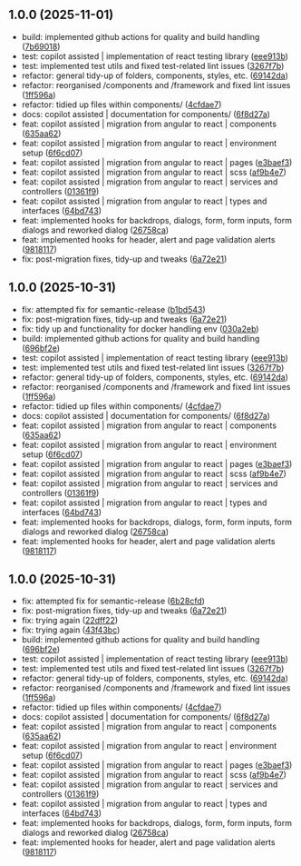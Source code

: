 ## 1.0.0 (2025-11-01)

* build: implemented github actions for quality and build handling ([7b69018](https://github.com/Ombudsdan/banjo-hootson-react/commit/7b69018))
* test: copilot assisted | implementation of react testing library ([eee913b](https://github.com/Ombudsdan/banjo-hootson-react/commit/eee913b))
* test: implemented test utils and fixed test-related lint issues ([3267f7b](https://github.com/Ombudsdan/banjo-hootson-react/commit/3267f7b))
* refactor: general tidy-up of folders, components, styles, etc. ([69142da](https://github.com/Ombudsdan/banjo-hootson-react/commit/69142da))
* refactor: reorganised /components and /framework and fixed lint issues ([1ff596a](https://github.com/Ombudsdan/banjo-hootson-react/commit/1ff596a))
* refactor: tidied up files within components/ ([4cfdae7](https://github.com/Ombudsdan/banjo-hootson-react/commit/4cfdae7))
* docs: copilot assisted | documentation for components/ ([6f8d27a](https://github.com/Ombudsdan/banjo-hootson-react/commit/6f8d27a))
* feat: copilot assisted | migration from angular to react | components ([635aa62](https://github.com/Ombudsdan/banjo-hootson-react/commit/635aa62))
* feat: copilot assisted | migration from angular to react | environment setup ([6f6cd07](https://github.com/Ombudsdan/banjo-hootson-react/commit/6f6cd07))
* feat: copilot assisted | migration from angular to react | pages ([e3baef3](https://github.com/Ombudsdan/banjo-hootson-react/commit/e3baef3))
* feat: copilot assisted | migration from angular to react | scss ([af9b4e7](https://github.com/Ombudsdan/banjo-hootson-react/commit/af9b4e7))
* feat: copilot assisted | migration from angular to react | services and controllers ([01361f9](https://github.com/Ombudsdan/banjo-hootson-react/commit/01361f9))
* feat: copilot assisted | migration from angular to react | types and interfaces ([64bd743](https://github.com/Ombudsdan/banjo-hootson-react/commit/64bd743))
* feat: implemented hooks for backdrops, dialogs, form, form inputs, form dialogs and reworked dialog  ([26758ca](https://github.com/Ombudsdan/banjo-hootson-react/commit/26758ca))
* feat: implemented hooks for header, alert and page validation alerts ([9818117](https://github.com/Ombudsdan/banjo-hootson-react/commit/9818117))
* fix: post-migration fixes, tidy-up and tweaks ([6a72e21](https://github.com/Ombudsdan/banjo-hootson-react/commit/6a72e21))

## 1.0.0 (2025-10-31)

* fix: attempted fix for semantic-release ([b1bd543](https://github.com/Ombudsdan/banjo-hootson-react/commit/b1bd543))
* fix: post-migration fixes, tidy-up and tweaks ([6a72e21](https://github.com/Ombudsdan/banjo-hootson-react/commit/6a72e21))
* fix: tidy up and functionality for docker handling env ([030a2eb](https://github.com/Ombudsdan/banjo-hootson-react/commit/030a2eb))
* build: implemented github actions for quality and build handling ([696bf2e](https://github.com/Ombudsdan/banjo-hootson-react/commit/696bf2e))
* test: copilot assisted | implementation of react testing library ([eee913b](https://github.com/Ombudsdan/banjo-hootson-react/commit/eee913b))
* test: implemented test utils and fixed test-related lint issues ([3267f7b](https://github.com/Ombudsdan/banjo-hootson-react/commit/3267f7b))
* refactor: general tidy-up of folders, components, styles, etc. ([69142da](https://github.com/Ombudsdan/banjo-hootson-react/commit/69142da))
* refactor: reorganised /components and /framework and fixed lint issues ([1ff596a](https://github.com/Ombudsdan/banjo-hootson-react/commit/1ff596a))
* refactor: tidied up files within components/ ([4cfdae7](https://github.com/Ombudsdan/banjo-hootson-react/commit/4cfdae7))
* docs: copilot assisted | documentation for components/ ([6f8d27a](https://github.com/Ombudsdan/banjo-hootson-react/commit/6f8d27a))
* feat: copilot assisted | migration from angular to react | components ([635aa62](https://github.com/Ombudsdan/banjo-hootson-react/commit/635aa62))
* feat: copilot assisted | migration from angular to react | environment setup ([6f6cd07](https://github.com/Ombudsdan/banjo-hootson-react/commit/6f6cd07))
* feat: copilot assisted | migration from angular to react | pages ([e3baef3](https://github.com/Ombudsdan/banjo-hootson-react/commit/e3baef3))
* feat: copilot assisted | migration from angular to react | scss ([af9b4e7](https://github.com/Ombudsdan/banjo-hootson-react/commit/af9b4e7))
* feat: copilot assisted | migration from angular to react | services and controllers ([01361f9](https://github.com/Ombudsdan/banjo-hootson-react/commit/01361f9))
* feat: copilot assisted | migration from angular to react | types and interfaces ([64bd743](https://github.com/Ombudsdan/banjo-hootson-react/commit/64bd743))
* feat: implemented hooks for backdrops, dialogs, form, form inputs, form dialogs and reworked dialog  ([26758ca](https://github.com/Ombudsdan/banjo-hootson-react/commit/26758ca))
* feat: implemented hooks for header, alert and page validation alerts ([9818117](https://github.com/Ombudsdan/banjo-hootson-react/commit/9818117))

## 1.0.0 (2025-10-31)

* fix: attempted fix for semantic-release ([6b28cfd](https://github.com/Ombudsdan/banjo-hootson-react/commit/6b28cfd))
* fix: post-migration fixes, tidy-up and tweaks ([6a72e21](https://github.com/Ombudsdan/banjo-hootson-react/commit/6a72e21))
* fix: trying again ([22dff22](https://github.com/Ombudsdan/banjo-hootson-react/commit/22dff22))
* fix: trying again ([43f43bc](https://github.com/Ombudsdan/banjo-hootson-react/commit/43f43bc))
* build: implemented github actions for quality and build handling ([696bf2e](https://github.com/Ombudsdan/banjo-hootson-react/commit/696bf2e))
* test: copilot assisted | implementation of react testing library ([eee913b](https://github.com/Ombudsdan/banjo-hootson-react/commit/eee913b))
* test: implemented test utils and fixed test-related lint issues ([3267f7b](https://github.com/Ombudsdan/banjo-hootson-react/commit/3267f7b))
* refactor: general tidy-up of folders, components, styles, etc. ([69142da](https://github.com/Ombudsdan/banjo-hootson-react/commit/69142da))
* refactor: reorganised /components and /framework and fixed lint issues ([1ff596a](https://github.com/Ombudsdan/banjo-hootson-react/commit/1ff596a))
* refactor: tidied up files within components/ ([4cfdae7](https://github.com/Ombudsdan/banjo-hootson-react/commit/4cfdae7))
* docs: copilot assisted | documentation for components/ ([6f8d27a](https://github.com/Ombudsdan/banjo-hootson-react/commit/6f8d27a))
* feat: copilot assisted | migration from angular to react | components ([635aa62](https://github.com/Ombudsdan/banjo-hootson-react/commit/635aa62))
* feat: copilot assisted | migration from angular to react | environment setup ([6f6cd07](https://github.com/Ombudsdan/banjo-hootson-react/commit/6f6cd07))
* feat: copilot assisted | migration from angular to react | pages ([e3baef3](https://github.com/Ombudsdan/banjo-hootson-react/commit/e3baef3))
* feat: copilot assisted | migration from angular to react | scss ([af9b4e7](https://github.com/Ombudsdan/banjo-hootson-react/commit/af9b4e7))
* feat: copilot assisted | migration from angular to react | services and controllers ([01361f9](https://github.com/Ombudsdan/banjo-hootson-react/commit/01361f9))
* feat: copilot assisted | migration from angular to react | types and interfaces ([64bd743](https://github.com/Ombudsdan/banjo-hootson-react/commit/64bd743))
* feat: implemented hooks for backdrops, dialogs, form, form inputs, form dialogs and reworked dialog  ([26758ca](https://github.com/Ombudsdan/banjo-hootson-react/commit/26758ca))
* feat: implemented hooks for header, alert and page validation alerts ([9818117](https://github.com/Ombudsdan/banjo-hootson-react/commit/9818117))
